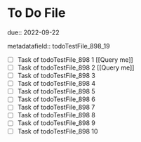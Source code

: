 # To Do File

due:: 2022-09-22

metadatafield:: todoTestFile_898_19

- [ ] Task of todoTestFile_898 1 [[Query me]]
- [ ] Task of todoTestFile_898 2 [[Query me]]
- [ ] Task of todoTestFile_898 3
- [ ] Task of todoTestFile_898 4
- [ ] Task of todoTestFile_898 5
- [ ] Task of todoTestFile_898 6
- [ ] Task of todoTestFile_898 7
- [ ] Task of todoTestFile_898 8
- [ ] Task of todoTestFile_898 9
- [ ] Task of todoTestFile_898 10